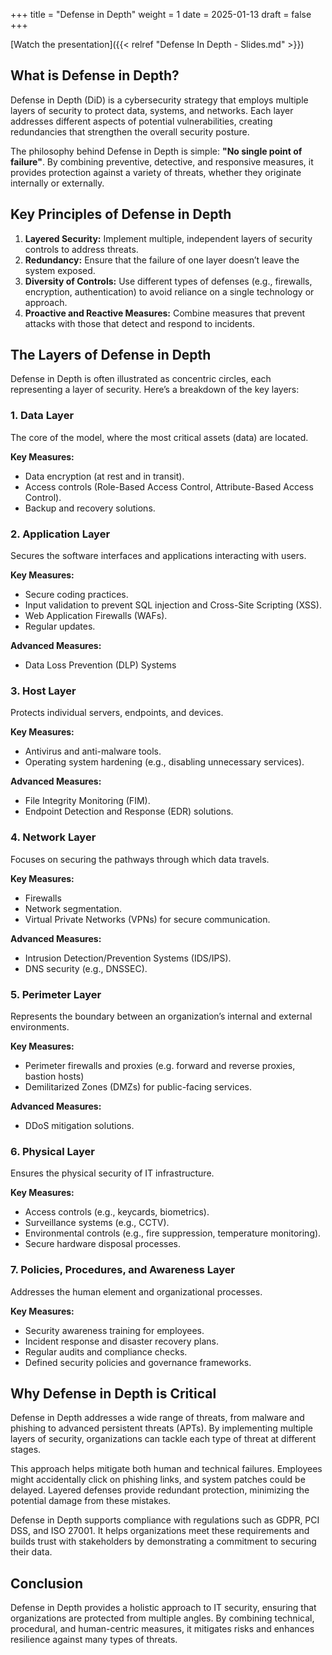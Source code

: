 +++
title = "Defense in Depth"
weight = 1
date = 2025-01-13
draft = false
+++

[Watch the presentation]({{< relref "Defense In Depth - Slides.md" >}})

<!-- [Se presentationen på svenska]({{< relref "Defense In Depth - Slides.md" >}}) -->

## What is Defense in Depth?

Defense in Depth (DiD) is a cybersecurity strategy that employs multiple layers of security to protect data, systems, and networks. Each layer addresses different aspects of potential vulnerabilities, creating redundancies that strengthen the overall security posture.

The philosophy behind Defense in Depth is simple: **"No single point of failure"**. By combining preventive, detective, and responsive measures, it provides protection against a variety of threats, whether they originate internally or externally.

## Key Principles of Defense in Depth

1. **Layered Security:** Implement multiple, independent layers of security controls to address threats.
2. **Redundancy:** Ensure that the failure of one layer doesn’t leave the system exposed.
3. **Diversity of Controls:** Use different types of defenses (e.g., firewalls, encryption, authentication) to avoid reliance on a single technology or approach.
4. **Proactive and Reactive Measures:** Combine measures that prevent attacks with those that detect and respond to incidents.

## The Layers of Defense in Depth

Defense in Depth is often illustrated as concentric circles, each representing a layer of security. Here’s a breakdown of the key layers:
### 1. Data Layer
The core of the model, where the most critical assets (data) are located.

**Key Measures:**
  - Data encryption (at rest and in transit).
  - Access controls (Role-Based Access Control, Attribute-Based Access Control).
  - Backup and recovery solutions.
### 2. Application Layer
Secures the software interfaces and applications interacting with users.

**Key Measures:**
  - Secure coding practices.
  - Input validation to prevent SQL injection and Cross-Site Scripting (XSS).
  - Web Application Firewalls (WAFs).
  - Regular updates.

**Advanced Measures:**
- Data Loss Prevention (DLP) Systems
### 3. Host Layer
Protects individual servers, endpoints, and devices.

**Key Measures:**
  - Antivirus and anti-malware tools.
  - Operating system hardening (e.g., disabling unnecessary services).

**Advanced Measures:**
  - File Integrity Monitoring (FIM).
  - Endpoint Detection and Response (EDR) solutions.
### 4. Network Layer
Focuses on securing the pathways through which data travels.

**Key Measures:**
  - Firewalls
  - Network segmentation.
  - Virtual Private Networks (VPNs) for secure communication.

**Advanced Measures:**
- Intrusion Detection/Prevention Systems (IDS/IPS).
- DNS security (e.g., DNSSEC).
### 5. Perimeter Layer
Represents the boundary between an organization’s internal and external environments.

**Key Measures:**
  - Perimeter firewalls and proxies (e.g. forward and reverse proxies, bastion hosts)
  - Demilitarized Zones (DMZs) for public-facing services.

**Advanced Measures:**
  - DDoS mitigation solutions.
### 6. Physical Layer
Ensures the physical security of IT infrastructure.

**Key Measures:**
  - Access controls (e.g., keycards, biometrics).
  - Surveillance systems (e.g., CCTV).
  - Environmental controls (e.g., fire suppression, temperature monitoring).
  - Secure hardware disposal processes.
### 7. Policies, Procedures, and Awareness Layer
Addresses the human element and organizational processes.

**Key Measures:**
  - Security awareness training for employees.
  - Incident response and disaster recovery plans.
  - Regular audits and compliance checks.
  - Defined security policies and governance frameworks.

## Why Defense in Depth is Critical

Defense in Depth addresses a wide range of threats, from malware and phishing to advanced persistent threats (APTs). By implementing multiple layers of security, organizations can tackle each type of threat at different stages.

This approach helps mitigate both human and technical failures. Employees might accidentally click on phishing links, and system patches could be delayed. Layered defenses provide redundant protection, minimizing the potential damage from these mistakes.

Defense in Depth supports compliance with regulations such as GDPR, PCI DSS, and ISO 27001. It helps organizations meet these requirements and builds trust with stakeholders by demonstrating a commitment to securing their data.

## Conclusion

Defense in Depth provides a holistic approach to IT security, ensuring that organizations are protected from multiple angles. By combining technical, procedural, and human-centric measures, it mitigates risks and enhances resilience against many types of threats.

